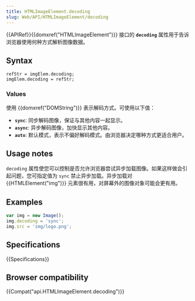 ```yaml
---
title: HTMLImageElement.decoding
slug: Web/API/HTMLImageElement/decoding
---
```

{{APIRef}}{{domxref("HTMLImageElement")}} 接口的 **`decoding`** 属性用于告诉浏览器使用何种方式解析图像数据。

## Syntax

```
refStr = imgElem.decoding;
imgElem.decoding = refStr;
```

### Values

使用 {{domxref("DOMString")}} 表示解码方式。可使用以下值：

- **`sync`**: 同步解码图像，保证与其他内容一起显示。
- **`async`**: 异步解码图像，加快显示其他内容。
- **`auto`**: 默认模式，表示不偏好解码模式。由浏览器决定哪种方式更适合用户。

## Usage notes

`decoding` 属性使您可以控制是否允许浏览器尝试异步加载图像。如果这样做会引起问题，您可指定值为 `sync` 禁止异步加载。异步加载对 {{HTMLElement("img")}} 元素很有用，对屏幕外的图像对象可能会更有用。

## Examples

```js
var img = new Image();
img.decoding = 'sync';
img.src = 'img/logo.png';
```

## Specifications

{{Specifications}}

## Browser compatibility

{{Compat("api.HTMLImageElement.decoding")}}
